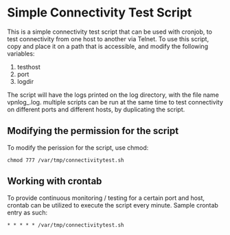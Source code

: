 # Simple Connectivity Test Script
This is a simple connectivity test script that can be used with cronjob, to test connectivity from one host to another via Telnet. To use this script, copy and place it on a path that is accessible, and modify the following variables:
1. testhost
2. port
3. logdir

The script will have the logs printed on the log directory, with the file name vpnlog_<port number>.log. multiple scripts can be run at the same time to test connectivity on different ports and different hosts, by duplicating the script.

## Modifying the permission for the script
  To modify the perission for the script, use chmod:
  ```
  chmod 777 /var/tmp/connectivitytest.sh
  ```
  
## Working with crontab
  To provide continuous monitoring / testing for a certain port and host, crontab can be utilized to execute the script every minute. Sample crontab entry as such:
  ```
  * * * * * /var/tmp/connectivitytest.sh
  ```
